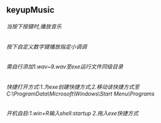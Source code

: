 ## keyupMusic
###### 当按下按键时,播放音乐
###### 按下自定义数字键播放指定小调调
###### 需自行添加1.wav~9.wav至exe运行文件同级目录
###### 快捷打开方式:1.为exe创建快捷方式,2.移动该快捷方式至C:\ProgramData\Microsoft\Windows\Start Menu\Programs
###### 开机自启:1.win+R输入shell:startup 2.拖入exe快捷方式
